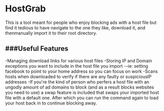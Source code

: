 HostGrab
========
This is a tool meant for people who enjoy blocking ads with a host file but
find it tedious to have navigate to the one they like, download it, and thenmanually import it to their root directory. 

###Useful Features 
------------------
-Managing download links for various host files 
-Storing IP and Domain exceptions you want to include in the host file you import
--ie: setting facebook to point to your home address so you can focus on work
-Scans hosts when downloaded to verify if there are any faulty or suspiciousIP addresses
-If you're the kind of person who perfers a host file with an ungodly amount of ad domains to block (and as a result blocks websites you need to use) a swap feature is included that swaps your imported host file with a default one.  After which you can run the command again to load your host back in to continue blocking away.  

